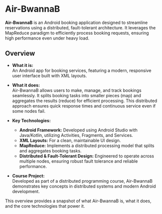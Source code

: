 # Air-BwannaB

**Air-BwannaB** is an Android booking application designed to streamline reservations using a distributed, fault-tolerant architecture. It leverages the MapReduce paradigm to efficiently process booking requests, ensuring high performance even under heavy load.

## Overview

- **What it is:**  
  An Android app for booking services, featuring a modern, responsive user interface built with XML layouts.

- **What it does:**  
  Air-BwannaB allows users to make, manage, and track bookings seamlessly. It splits booking tasks into smaller pieces (map) and aggregates the results (reduce) for efficient processing. This distributed approach ensures quick response times and continuous service even if some nodes fail.

- **Key Technologies:**  
  - **Android Framework:** Developed using Android Studio with Java/Kotlin, utilizing Activities, Fragments, and Services.
  - **XML Layouts:** For a clean, maintainable UI design.
  - **MapReduce:** Implements a distributed processing model that splits and aggregates booking tasks.
  - **Distributed & Fault-Tolerant Design:** Engineered to operate across multiple nodes, ensuring robust fault tolerance and reliable performance.

- **Course Project:**  
  Developed as part of a distributed programming course, Air-BwannaB demonstrates key concepts in distributed systems and modern Android development.

This overview provides a snapshot of what Air-BwannaB is, what it does, and the core technologies that power it.
